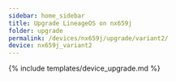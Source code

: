 ```yaml
---
sidebar: home_sidebar
title: Upgrade LineageOS on nx659j
folder: upgrade
permalink: /devices/nx659j/upgrade/variant2/
device: nx659j_variant2
---
```

{% include templates/device_upgrade.md %}
